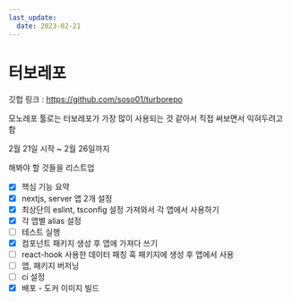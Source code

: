 ```yaml
---
last_update:
  date: 2023-02-21
---
```


# 터보레포

깃헙 링크 : https://github.com/soso01/turborepo

모노레포 툴로는 터보레포가 가장 많이 사용되는 것 같아서 직접 써보면서 익혀두려고 함

2월 21일 시작 ~ 2월 26일까지

해봐야 할 것들을 리스트업

- [x] 핵심 기능 요약
- [x] nextjs, server 앱 2개 설정
- [x] 최상단의 eslint, tsconfig 설정 가져와서 각 앱에서 사용하기
- [x] 각 앱별 alias 설정
- [ ] 테스트 실행
- [x] 컴포넌트 패키지 생성 후 앱에 가져다 쓰기
- [ ] react-hook 사용한 데이터 패칭 훅 패키지에 생성 후 앱에서 사용
- [ ] 앱, 패키지 버저닝
- [ ] ci 설정
- [x] 배포 - 도커 이미지 빌드
